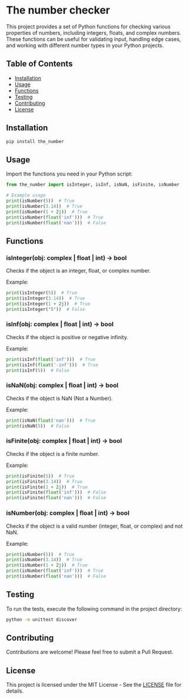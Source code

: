 # The number checker

This project provides a set of Python functions for checking various properties of numbers, including integers, floats, and complex numbers. These functions can be useful for validating input, handling edge cases, and working with different number types in your Python projects.

## Table of Contents

- [Installation](#installation)
- [Usage](#usage)
- [Functions](#functions)
- [Testing](#testing)
- [Contributing](#contributing)
- [License](#license)

## Installation

```bash
pip install the_number
```

## Usage

Import the functions you need in your Python script:

```python
from the_number import isInteger, isInf, isNaN, isFinite, isNumber

# Example usage
print(isNumber(5))  # True
print(isNumber(3.14))  # True
print(isNumber(1 + 2j))  # True
print(isNumber(float('inf')))  # True
print(isNumber(float('nan')))  # False
```

## Functions

### isInteger(obj: complex | float | int) -> bool

Checks if the object is an integer, float, or complex number.

Example:
```python
print(isInteger(5))  # True
print(isInteger(3.14))  # True
print(isInteger(1 + 2j))  # True
print(isInteger("5"))  # False
```

### isInf(obj: complex | float | int) -> bool

Checks if the object is positive or negative infinity.

Example:
```python
print(isInf(float('inf')))  # True
print(isInf(float('-inf')))  # True
print(isInf(5))  # False
```

### isNaN(obj: complex | float | int) -> bool

Checks if the object is NaN (Not a Number).

Example:
```python
print(isNaN(float('nan')))  # True
print(isNaN(5))  # False
```

### isFinite(obj: complex | float | int) -> bool

Checks if the object is a finite number.

Example:
```python
print(isFinite(5))  # True
print(isFinite(3.14))  # True
print(isFinite(1 + 2j))  # True
print(isFinite(float('inf')))  # False
print(isFinite(float('nan')))  # False
```

### isNumber(obj: complex | float | int) -> bool

Checks if the object is a valid number (integer, float, or complex) and not NaN.

Example:
```python
print(isNumber(5))  # True
print(isNumber(3.14))  # True
print(isNumber(1 + 2j))  # True
print(isNumber(float('inf')))  # True
print(isNumber(float('nan')))  # False
```

## Testing

To run the tests, execute the following command in the project directory:

```bash
python -m unittest discover
```

## Contributing

Contributions are welcome! Please feel free to submit a Pull Request.

## License

This project is licensed under the MIT License - See the [LICENSE](LICENSE) file for details.

